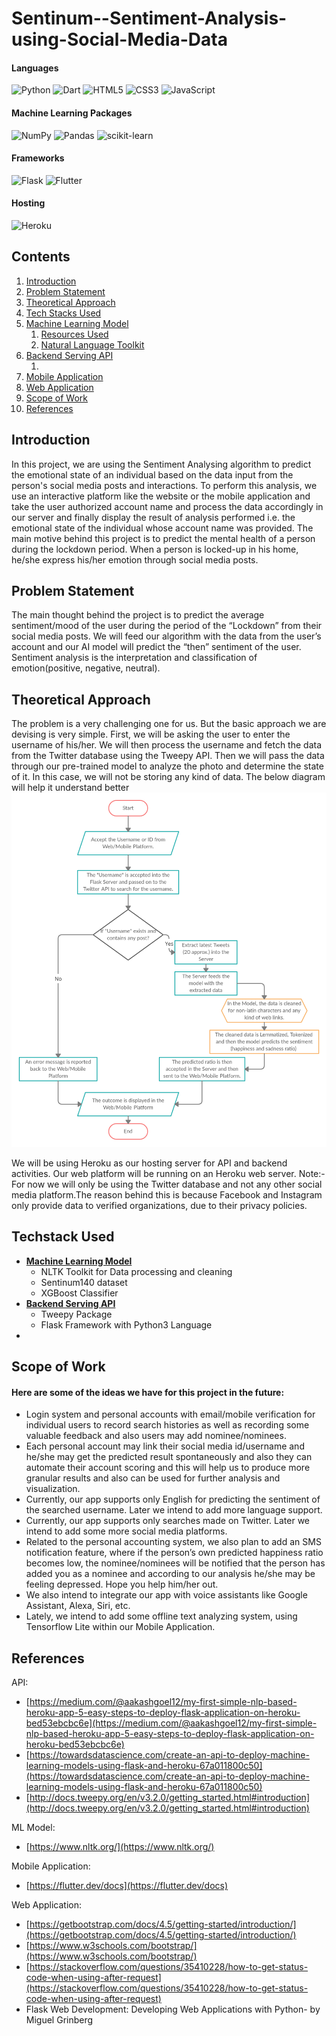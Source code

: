 # Sentinum--Sentiment-Analysis-using-Social-Media-Data

#### Languages
![Python](https://img.shields.io/badge/python-3670A0?style=for-the-badge&logo=python&logoColor=ffdd54)
![Dart](https://img.shields.io/badge/dart-%230175C2.svg?style=for-the-badge&logo=dart&logoColor=white)
![HTML5](https://img.shields.io/badge/html5-%23E34F26.svg?style=for-the-badge&logo=html5&logoColor=white)
![CSS3](https://img.shields.io/badge/css3-%231572B6.svg?style=for-the-badge&logo=css3&logoColor=white)
![JavaScript](https://img.shields.io/badge/javascript-%23323330.svg?style=for-the-badge&logo=javascript&logoColor=%23F7DF1E)

#### Machine Learning Packages
![NumPy](https://img.shields.io/badge/numpy-%23013243.svg?style=for-the-badge&logo=numpy&logoColor=white)
![Pandas](https://img.shields.io/badge/pandas-%23150458.svg?style=for-the-badge&logo=pandas&logoColor=white)
![scikit-learn](https://img.shields.io/badge/scikit--learn-%23F7931E.svg?style=for-the-badge&logo=scikit-learn&logoColor=white)

#### Frameworks
![Flask](https://img.shields.io/badge/flask-%23000.svg?style=for-the-badge&logo=flask&logoColor=white)
![Flutter](https://img.shields.io/badge/Flutter-%2302569B.svg?style=for-the-badge&logo=Flutter&logoColor=white)

#### Hosting
![Heroku](https://img.shields.io/badge/heroku-%23430098.svg?style=for-the-badge&logo=heroku&logoColor=white)

## Contents

1. [Introduction](https://github.com/swapnanildutta/Sentinum--Sentiment-Analysis-using-Social-Media-Data#introduction)
2. [Problem Statement](https://github.com/swapnanildutta/Sentinum--Sentiment-Analysis-using-Social-Media-Data#)
3. [Theoretical Approach]()
4. [Tech Stacks Used]()
5. [Machine Learning Model]()
    1. [Resources Used](https://github.com/swapnanildutta/Sentinum--Sentiment-Analysis-using-Social-Media-Data/tree/ml-model-training#resources-used)
    2. [Natural Language Toolkit](https://github.com/swapnanildutta/Sentinum--Sentiment-Analysis-using-Social-Media-Data/tree/ml-model-training#natural-language-toolkit)
6. [Backend Serving API]()
    1. []()
7. [Mobile Application]()
8. [Web Application]()
9. [Scope of Work]()
10. [References](https://github.com/swapnanildutta/Sentinum--Sentiment-Analysis-using-Social-Media-Data/tree/main#references)

## Introduction

In this project, we are using the Sentiment Analysing algorithm to predict the emotional state of an individual based on the data input from the person's social media posts and interactions. To perform this analysis, we use an interactive platform like the website or the mobile application and take the user authorized account name and process the data accordingly in our server and finally display the result of analysis performed i.e. the emotional state of the individual whose account name was provided. The main motive behind this project is to predict the mental health of a person during the lockdown period. When a person is locked-up in his home, he/she express his/her emotion through social media posts.

## Problem Statement

The main thought behind the project is to predict the average sentiment/mood of the user during the period of the “Lockdown” from their social media posts. We will feed our algorithm with the data from the user’s account and our AI model will predict the “then” sentiment of the user. Sentiment analysis is the interpretation and classification of emotion(positive, negative, neutral).

## Theoretical Approach

The problem is a very challenging one for us. But the basic approach we are devising is very simple. First, we will be asking the user to enter the username of his/her. We will then process the username and fetch the data from the Twitter database using the Tweepy API. Then we will pass the data through our pre-trained model to analyze the photo and determine the state of it. In this case, we will not be storing any kind of data. The below diagram will help it understand better![img](assets/SentinumFlowchart.png)

We will be using Heroku as our hosting server for API and backend activities. Our web platform will be running on an Heroku web server. Note:-For now we will only be using the Twitter database and not any other social media platform.The reason behind this is because Facebook and Instagram only provide data to verified organizations, due to their privacy policies.

## Techstack Used

- [**Machine Learning Model**](https://github.com/swapnanildutta/Sentinum--Sentiment-Analysis-using-Social-Media-Data/tree/ml-model-training)
  - NLTK Toolkit for Data processing and cleaning
  - Sentinum140 dataset
  - XGBoost Classifier
- [**Backend Serving API**](https://github.com/swapnanildutta/Sentinum--Sentiment-Analysis-using-Social-Media-Data/tree/backend-api)
  - Tweepy Package
  - Flask Framework with Python3 Language
-

## Scope of Work

#### Here are some of the ideas we have for this project in the future:

- Login system and personal accounts with email/mobile verification for individual users to record search histories as well as recording some valuable feedback and also users may add nominee/nominees.
- Each personal account may link their social media id/username and he/she may get the predicted result spontaneously and also they can automate their account scoring and this will help us to produce more granular results and also can be used for further analysis and visualization.
- Currently, our app supports only English for predicting the sentiment of the searched username. Later we intend to add more language support.
- Currently, our app supports only searches made on Twitter. Later we intend to add some more social media platforms.
- Related to the personal accounting system, we also plan to add an SMS notification feature, where if the person’s own predicted happiness ratio becomes low, the nominee/nominees will be notified that the person has added you as a nominee and according to our analysis he/she may be feeling depressed. Hope you help him/her out.
- We also intend to integrate our app with voice assistants like Google Assistant, Alexa, Siri, etc.
- Lately, we intend to add some offline text analyzing system, using Tensorflow Lite within our Mobile Application.

## **References**

API:

- [https://medium.com/@aakashgoel12/my-first-simple-nlp-based-heroku-app-5-easy-steps-to-deploy-flask-application-on-heroku-bed53ebcbc6e](https://medium.com/@aakashgoel12/my-first-simple-nlp-based-heroku-app-5-easy-steps-to-deploy-flask-application-on-heroku-bed53ebcbc6e)
- [https://towardsdatascience.com/create-an-api-to-deploy-machine-learning-models-using-flask-and-heroku-67a011800c50](https://towardsdatascience.com/create-an-api-to-deploy-machine-learning-models-using-flask-and-heroku-67a011800c50)
- [http://docs.tweepy.org/en/v3.2.0/getting_started.html#introduction](http://docs.tweepy.org/en/v3.2.0/getting_started.html#introduction)

ML Model:

- [https://www.nltk.org/](https://www.nltk.org/)

Mobile Application:

- [https://flutter.dev/docs](https://flutter.dev/docs)

Web Application:

- [https://getbootstrap.com/docs/4.5/getting-started/introduction/](https://getbootstrap.com/docs/4.5/getting-started/introduction/)
- [https://www.w3schools.com/bootstrap/](https://www.w3schools.com/bootstrap/)
- [https://stackoverflow.com/questions/35410228/how-to-get-status-code-when-using-after-request](https://stackoverflow.com/questions/35410228/how-to-get-status-code-when-using-after-request)
- Flask Web Development: Developing Web Applications with Python- by Miguel Grinberg
